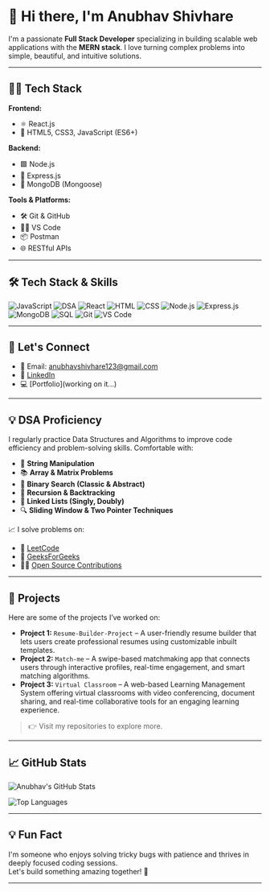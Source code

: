 # 👋 Hi there, I'm Anubhav Shivhare

I'm a passionate **Full Stack Developer** specializing in building scalable web applications with the **MERN stack**. I love turning complex problems into simple, beautiful, and intuitive solutions.

---

## 🧑‍💻 Tech Stack

**Frontend:**
- ⚛️ React.js  
- 📙 HTML5, CSS3, JavaScript (ES6+)

**Backend:**
- 🟩 Node.js  
- 🚂 Express.js  
- 🍃 MongoDB (Mongoose)

**Tools & Platforms:**
- 🛠 Git & GitHub  
- 🧑‍💻 VS Code  
- 📦 Postman  
- 🌐 RESTful APIs
---

## 🛠️ Tech Stack & Skills

![JavaScript](https://img.shields.io/badge/JavaScript-%23F7DF1E.svg?style=for-the-badge&logo=javascript&logoColor=black)
![DSA](https://img.shields.io/badge/-DSA-FFA500?style=for-the-badge&logo=data:image/svg+xml;base64,PHN2ZyB4bWxucz0iaHR0cDovL3d3dy53My5vcmcvMjAwMC9zdmciIHdpZHRoPSIyNCIgaGVpZ2h0PSIyNCIgdmlld0JveD0iMCAwIDI0IDI0Ij4gPHBhdGggZD0iTTEyIDEuYy05LjMwMiAwLTEwLjcgNi45MDQgMTAuNyAxMi44OTljNi44OTkgMCAxMi44OTktMS40MTYgMTIuODk5LTEyLjg5OUMxOS4xOTYgNi45MDQgMTYuNzAxIDEuMCAxMiAxLjB6IE03LjE4IDE4LjczNmEuODUuODUgMCAxIDAgMC0xLjcwNy44NS44NSAwIDEgMCAwIDEuNzA3eiIvPiA8L3N2Zz4=)
![React](https://img.shields.io/badge/-React-61DAFB?logo=react&logoColor=white&style=for-the-badge)
![HTML](https://img.shields.io/badge/-HTML5-E34F26?logo=html5&logoColor=white&style=for-the-badge)
![CSS](https://img.shields.io/badge/-CSS3-1572B6?logo=css3&logoColor=white&style=for-the-badge)
![Node.js](https://img.shields.io/badge/-Node.js-339933?logo=node.js&logoColor=white&style=for-the-badge)
![Express.js](https://img.shields.io/badge/-Express.js-000000?logo=express&logoColor=white&style=for-the-badge)
![MongoDB](https://img.shields.io/badge/-MongoDB-47A248?logo=mongodb&logoColor=white&style=for-the-badge)
![SQL](https://img.shields.io/badge/-SQL-003B57?logo=postgresql&logoColor=white&style=for-the-badge)
![Git](https://img.shields.io/badge/-Git-F05032?logo=git&logoColor=white&style=for-the-badge)
![VS Code](https://img.shields.io/badge/-VSCode-007ACC?logo=visual-studio-code&logoColor=white&style=for-the-badge)

---

## 🔗 Let's Connect

- 📧 Email: [anubhavshivhare123@gmail.com](anubhavshivhare123@gmail.com)
- 💼 [LinkedIn](https://www.linkedin.com/in/anubhav-shivhare-667617212/)  
- 💻 [Portfolio](working on it...)

---
## 💡 DSA Proficiency

I regularly practice Data Structures and Algorithms to improve code efficiency and problem-solving skills. Comfortable with:

- 🧵 **String Manipulation**
- 📚 **Array & Matrix Problems**
- 📍 **Binary Search (Classic & Abstract)**
- 🔁 **Recursion & Backtracking**
- 🔗 **Linked Lists (Singly, Doubly)**
- 🔍 **Sliding Window & Two Pointer Techniques**

📈 I solve problems on:

- 🧠 [LeetCode](https://leetcode.com/u/Anubhavshivhare123/)
- 📘 [GeeksForGeeks](https://www.geeksforgeeks.org/user/anubhavshiq83w/)
- 👨‍💻 [Open Source Contributions](https://github.com/ravithejagolla/Match-me)

---

## 📂 Projects

Here are some of the projects I’ve worked on:

- **Project 1:** `Resume-Builder-Project` – A user-friendly resume builder that lets users create professional resumes using customizable inbuilt templates.
- **Project 2:** `Match-me` – A swipe-based matchmaking app that connects users through interactive profiles, real-time engagement, and smart matching algorithms.  
- **Project 3:** `Virtual Classroom` – A web-based Learning Management System offering virtual classrooms with video conferencing, document sharing, and real-time collaborative tools for an engaging learning experience.  

> 👉 Visit my repositories to explore more.

---

## 📈 GitHub Stats

![Anubhav's GitHub Stats](https://github-readme-stats.vercel.app/api?username=AnubhavShivhare2003&show_icons=true&theme=tokyonight&hide=issues)

![Top Languages](https://github-readme-stats.vercel.app/api/top-langs/?username=AnubhavShivhare2003&layout=compact&theme=tokyonight)

---

## 💡 Fun Fact

I'm someone who enjoys solving tricky bugs with patience and thrives in deeply focused coding sessions.  
Let's build something amazing together! 🚀

---
